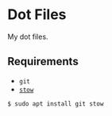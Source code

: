 # Dot Files

My dot files.

## Requirements

- `git`
- [`stow`](https://www.gnu.org/software/stow/manual/html_node/)


```shell
$ sudo apt install git stow 
```
